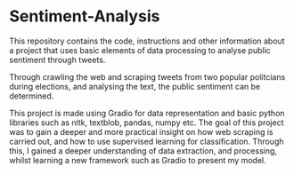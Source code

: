 # Sentiment-Analysis
This repository contains the code, instructions and other information about a project that uses basic elements of data processing to analyse public sentiment through tweets.

Through crawling the web and scraping tweets from two popular politcians during elections, and analysing the text, the public sentiment can be determined. 

This project is made using Gradio for data representation and basic python libraries such as nltk, textblob, pandas, numpy etc. The goal of this project was to gain a deeper and more practical insight on how web scraping is carried out, and how to use supervised learning for classification. Through this, I gained a deeper understanding of data extraction, and processing, whilst learning a new framework such as Gradio to present my model.
